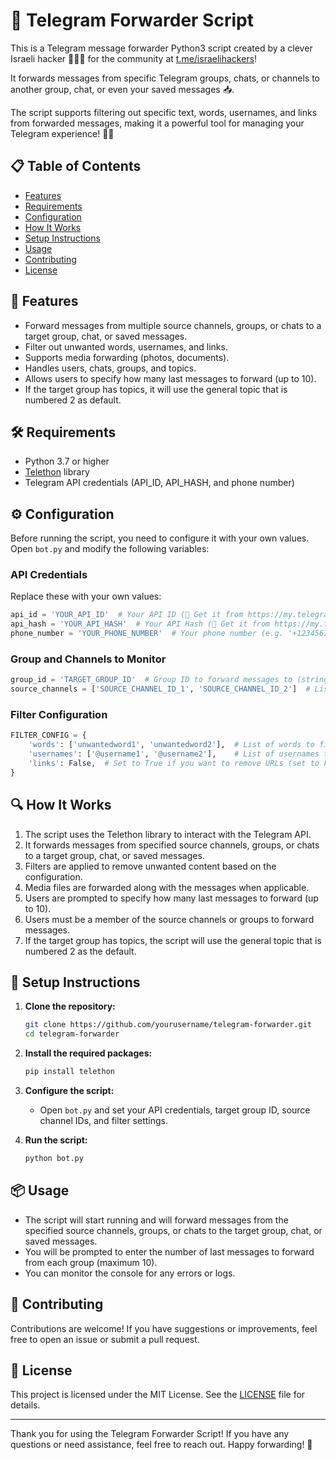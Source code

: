 # 📡 Telegram Forwarder Script

This is a Telegram message forwarder Python3 script created by a clever Israeli hacker 🤖🇮🇱 for the community at [t.me/israelihackers](https://t.me/israelihackers)! 

It forwards messages from specific Telegram groups, chats, or channels to another group, chat, or even your saved messages 📥. 

The script supports filtering out specific text, words, usernames, and links from forwarded messages, making it a powerful tool for managing your Telegram experience! 🚀✨

## 📋 Table of Contents
- [Features](#features)
- [Requirements](#requirements)
- [Configuration](#configuration)
- [How It Works](#how-it-works)
- [Setup Instructions](#setup-instructions)
- [Usage](#usage)
- [Contributing](#contributing)
- [License](#license)

## 🚀 Features
- Forward messages from multiple source channels, groups, or chats to a target group, chat, or saved messages.
- Filter out unwanted words, usernames, and links.
- Supports media forwarding (photos, documents).
- Handles users, chats, groups, and topics.
- Allows users to specify how many last messages to forward (up to 10).
- If the target group has topics, it will use the general topic that is numbered 2 as default.

## 🛠️ Requirements
- Python 3.7 or higher
- [Telethon](https://github.com/LonamiWebs/Telethon) library
- Telegram API credentials (API_ID, API_HASH, and phone number)

## ⚙️ Configuration
Before running the script, you need to configure it with your own values. Open `bot.py` and modify the following variables:

### API Credentials
Replace these with your own values:
```python
api_id = 'YOUR_API_ID'  # Your API ID (🔑 Get it from https://my.telegram.org)
api_hash = 'YOUR_API_HASH'  # Your API Hash (🔑 Get it from https://my.telegram.org)
phone_number = 'YOUR_PHONE_NUMBER'  # Your phone number (e.g. '+123456789') 📞
```

### Group and Channels to Monitor
```python
group_id = 'TARGET_GROUP_ID'  # Group ID to forward messages to (string format)
source_channels = ['SOURCE_CHANNEL_ID_1', 'SOURCE_CHANNEL_ID_2']  # List of source channel IDs (string format)
```

### Filter Configuration
```python
FILTER_CONFIG = {
    'words': ['unwantedword1', 'unwantedword2'],  # List of words to filter out
    'usernames': ['@username1', '@username2'],    # List of usernames to filter out
    'links': False,  # Set to True if you want to remove URLs (set to False if not)
}
```

## 🔍 How It Works
1. The script uses the Telethon library to interact with the Telegram API.
2. It forwards messages from specified source channels, groups, or chats to a target group, chat, or saved messages.
3. Filters are applied to remove unwanted content based on the configuration.
4. Media files are forwarded along with the messages when applicable.
5. Users are prompted to specify how many last messages to forward (up to 10).
6. Users must be a member of the source channels or groups to forward messages.
7. If the target group has topics, the script will use the general topic that is numbered 2 as the default.

## 📝 Setup Instructions
1. **Clone the repository:**
   ```bash
   git clone https://github.com/yourusername/telegram-forwarder.git
   cd telegram-forwarder
   ```

2. **Install the required packages:**
   ```bash
   pip install telethon
   ```

3. **Configure the script:**
   - Open `bot.py` and set your API credentials, target group ID, source channel IDs, and filter settings.

4. **Run the script:**
   ```bash
   python bot.py
   ```

## 📦 Usage
- The script will start running and will forward messages from the specified source channels, groups, or chats to the target group, chat, or saved messages.
- You will be prompted to enter the number of last messages to forward from each group (maximum 10).
- You can monitor the console for any errors or logs.

## 🤝 Contributing
Contributions are welcome! If you have suggestions or improvements, feel free to open an issue or submit a pull request.

## 📄 License
This project is licensed under the MIT License. See the [LICENSE](LICENSE) file for details.

---

Thank you for using the Telegram Forwarder Script! If you have any questions or need assistance, feel free to reach out. Happy forwarding! 🎉
